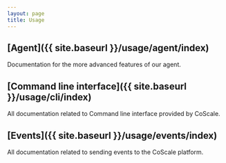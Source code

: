 ```yaml
---
layout: page
title: Usage
---
```


## [Agent]({{ site.baseurl }}/usage/agent/index)
Documentation for the more advanced features of our agent.

## [Command line interface]({{ site.baseurl }}/usage/cli/index)
All documentation related to Command line interface provided by CoScale.

## [Events]({{ site.baseurl }}/usage/events/index)
All documentation related to sending events to the CoScale platform.

